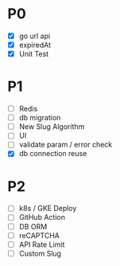 # P0
- [x] go url api
- [x] expiredAt
- [x] Unit Test

# P1
- [ ] Redis
- [ ] db migration
- [ ] New Slug Algorithm
- [ ] UI
- [ ] validate param / error check
- [x] db connection reuse

# P2
- [ ] k8s / GKE Deploy
- [ ] GitHub Action
- [ ] DB ORM
- [ ] reCAPTCHA
- [ ] API Rate Limit
- [ ] Custom Slug